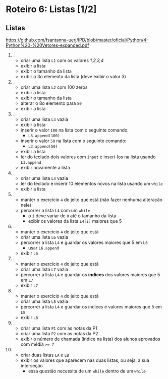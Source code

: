 <meta http-equiv="Content-Type" content="text/html; charset=UTF-8"/></p>        

Roteiro 6: Listas [1/2]
=======================

<!--
- Fazer todos os itens em um único arquivo, ex., `lab-06.py`.
- Ao final, enviar um e-mail da seguinte forma:
    - *Para*: `francisco@ime.uerj.br`
    - Enviar uma cópia para o seu e-mail.
      **Ao desligar, todos os arquivos são removidos do computador.**
    - *Assunto*: IPD, lab-06, João da Silva
    - *Anexos*:
        - `lab-06.py`
        - Para cada item, um *print screen* da tela de edição e outro da tela de execução
    - *Corpo*: Enumerar os exercícios que foram e não foram feitos, ex.:

```
Sim: 1 ao 8
Não: 9 ao 10
Seguem arquivos em anexo...
```
-->

Listas
------

<https://github.com/fsantanna-uerj/IPD/blob/master/oficial/Python/4-Python%20-%20Vetores-expanded.pdf>

1. .
    - criar uma lista `L1` com os valores *1,2,3,4*
    - exibir a lista
    - exibir o tamanho da lista
    - exibir o 3o elemento da lista (deve exibir o valor *3*)
2. .
    - criar uma lista `L2` com 100 zeros
    - exibir a lista
    - exibir o tamanho da lista
    - alterar o 8o elemento para `50`
    - exibir a lista
3. .
    - criar uma lista `L3` vazia
    - exibir a lista
    - inserir o valor `100` na lista com o seguinte comando:
        - `L3.append(100)`
    - inserir o valor `50` na lista com o seguinte comando:
        - `L3.append(50)`
    - exibir a lista
    - ler do teclado dois valores com `input` e inseri-los na lista usando `L3.append`
    - exibir novamente a lista
4. .
    - criar uma lista `L4` vazia
    - ler do teclado e inserir 10 elementos novos na lista usando um `while`
    - exibir a lista
5. .
    - manter o exercício `4` do jeito que está (não fazer nenhuma alteração nele)
    - percorrer a lista `L4` com um `while`
        - o `i` deve variar de `0` até o tamanho da lista
        - exibir os valores da lista `L4[i]` maiores que 5
6. .
    - manter o exercício `4` do jeito que está
    - criar uma lista `L6` vazia
    - percorrer a lista `L4` e guardar os valores maiores que 5 em `L6`
        - usar `L6.append`
    - exibir `L6`
7. .
    - manter o exercício `4` do jeito que está
    - criar uma lista `L7` vazia
    - percorrer a lista `L4` e guardar os **índices** dos valores maiores que 5
      em `L7`
    - exibir `L7`
8. .
    - manter o exercício `4` do jeito que está
    - criar uma lista `L8` vazia
    - percorrer a lista `L4` e guardar os índices e valores maiores que 5 em `L8`
    - exibir `L8`
9. .
    - criar uma lista `P1` com as notas da P1
    - criar uma lista `P2` com as notas da P2
    - exibir o número de chamada (índice na lista) dos alunos aprovados com média `>= 7`
10. .
    - criar duas listas `LA` e `LB`
    - exibir os valores que aparecem nas duas listas, ou seja, a sua interseção
        - essa questão necessita de um `while` dentro de um `while`

